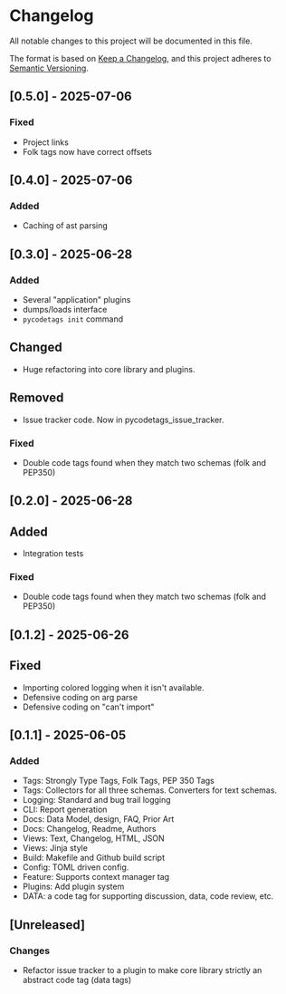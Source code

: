 # Changelog

All notable changes to this project will be documented in this file.

The format is based on [Keep a Changelog](https://keepachangelog.com/en/1.1.0/),
and this project adheres to [Semantic Versioning](https://semver.org/spec/v2.0.0.html).


## [0.5.0] - 2025-07-06

### Fixed
- Project links
- Folk tags now have correct offsets


## [0.4.0] - 2025-07-06

### Added
- Caching of ast parsing

## [0.3.0] - 2025-06-28

### Added
- Several "application" plugins
- dumps/loads interface
- `pycodetags init` command

## Changed
- Huge refactoring into core library and plugins.

## Removed
- Issue tracker code. Now in pycodetags_issue_tracker.

### Fixed 
- Double code tags found when they match two schemas (folk and PEP350)

## [0.2.0] - 2025-06-28

## Added
- Integration tests

### Fixed 
- Double code tags found when they match two schemas (folk and PEP350)

## [0.1.2] - 2025-06-26

## Fixed
- Importing colored logging when it isn't available.
- Defensive coding on arg parse
- Defensive coding on "can't import"


## [0.1.1] - 2025-06-05

### Added

- Tags: Strongly Type Tags, Folk Tags, PEP 350 Tags
- Tags: Collectors for all three schemas. Converters for text schemas.
- Logging: Standard and bug trail logging
- CLI: Report generation
- Docs: Data Model, design, FAQ, Prior Art
- Docs: Changelog, Readme, Authors
- Views: Text, Changelog, HTML, JSON
- Views: Jinja style
- Build: Makefile and Github build script
- Config: TOML driven config.
- Feature: Supports context manager tag
- Plugins: Add plugin system
- DATA: a code tag for supporting discussion, data, code review, etc.



## [Unreleased]

### Changes
- Refactor issue tracker to a plugin to make core library strictly an abstract code tag (data tags)
